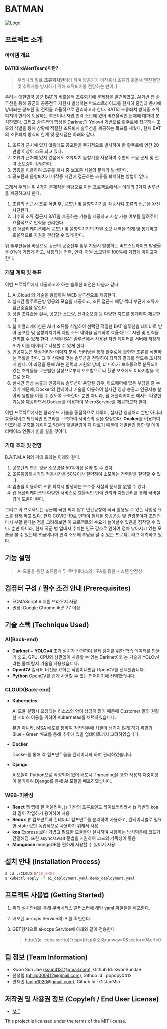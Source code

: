 # BATMAN

![Logo](https://github.com/popopy0412/CLOUD_AI_WEB_BATMAN_BATNAM_2021/blob/master/logo.png?raw=true)



## 프로젝트 소개

### 아이템 개요

#### BAT(BirdAlertTeam)이란?

> 우리나라 말로 **조류퇴치반**이라 하며 항공기가 이착륙시 조류와 충돌해 엔진결함 및 추락사를 방지하기 위해 조류퇴치를 전담하는 반이다.

우리는 대한민국 공군 BAT의 비효율적 조류퇴치에 문제점을 발견하였고, AI기반 웹 솔루션을 통해 공군의 공중전투 지원시 발생하는 버드스트라이크를 현저히 줄임과 동시에 낭비되는 공포탄 및 전력을 효율적으로 관리하고자 한다. BAT의 조류퇴치 방식중 조류퇴치의 한계에 도달하는 부분이나 자원,인력 소모에 있어 비효율적인 문제에 대하여 분석하였다. 그리고 솔루션의 핵심을 Darknet과 Yolov4 기반으로 활주로에 접근하는 조류의 식별을 통해 상황에 적절한 조류퇴치 솔루션을 제공하는 목표를 세웠다. 현재 BAT의 조류퇴치 방식의 한계 및 문제점은 아래와 같다. 

  1. 조류가 근처에 있지 않음에도 공포탄을 주기적으로 발사하여 한 활주로에 연간 20만발 이상이 소모 되고 있다.
  2. 조류가 근처에 있지 않음에도 조류퇴치 음향기를 사용하여 주변의 소음 문제 및 전력 소모량이 상당하다. 
  3. 엽총을 이용하여 조류를 퇴치 중 보호종 사살의 문제가 발생한다. 
  4. 공포탄과 음향퇴치기 미작동 시간에 접근하는 조류를 퇴치하는 방법이 없다. 

그래서 우리는 위 4가지 문제점을 바탕으로 이번 프로젝트에서는 아래의 3가지 솔루션을 제공하고자 한다.

1. 조류의 접근시 조류 식별 후, 공포탄 및 음향퇴치기를 작동시켜 조류의 접근을 완전 차단한다.
2. 다수의 조류 접근시 BAT을 호출하는 기능을 제공하고 사살 가능 여부를 알려주어 효율적으로 인력을 관리한다.
3. 웹 애플리케이션에서 공포탄 및 음향퇴치기의 자원 소모 내역을 집계 및 통계하고 효율적으로 자원을 관리할 수 있게 한다.

위 솔루션들을 바탕으로 공군의 공중전투 임무 지원시 발생하는 버드스트라이크 발생율을 0%에 가깝게 하고, 사용되는 전력, 인력, 자원 소모량을 100%에 가깝게 아끼고자 한다.

### 개발 계획 및 목표

 이번 프로젝트에서 제공하고자 하는 솔루션 비전은 다음과 같다.

  1. AI,Cloud 의 기술을 융합하여 WEB 솔루션으로 제공한다.
  2. 실시간 활주로근방 영공의 모습을 제공하고, 조류 접근시 해당 섹터 부근에 조류가 접근중임을 알린다.
  3. 당일 조류출몰 횟수, 공포탄 소모량, 전력소모량 등 다양한 지표를 통계하여 제공한다.
  4. 웹 어플리케이션은 AI가 조류를 식별하여 선택된 적절한 BAT 솔루션을 데이터로 받아 공포탄 및 음향퇴치기의 자원 소모 내역을 집계하여 효율적으로 자원 및 인력을 관리할 수 있게 한다.
     선택된 BAT 솔루션에서 사용된 자원 데이터를 서버에 저장해 AI가 이를 데이터로 사용할 수 있게 한다.
 5. 인공지능은 영상처리와 이미지 분석, 딥러닝을 통해 활주로에 출현한 조류를 식별하는 역할을 한다. 그 후 상황에 맞는 솔루션을 전달하여 최적의 결과를 얻도록 조치하게 한다. 이 과정을 통해 AI는 인력과 자원의 낭비, 더 나아가 보호종으로 분류되어있는 조류들을 무분별한 살상으로부터 보호함으로써 환경 보호에도 이바지함을 목표로 둔다.
 6. 실시간 영상 송출과 인공지능 솔루션이 융합될 경우, 하드웨어에 많은 부담을 줄 수 있기 때문에, Docker의 컨테이너 기술을 이용하여 실시간 영상 송출과 인공지능 분야의 융합을 이룰 수 있도록 구축한다. 뿐만 아니라, 웹 애플리케이션 에서도 다양한 기능을 제공하면서 Docker를 이용하여 MicroService를 제공하고자 한다.

이번 프로젝트에서는 클라우드 기술을 중점적으로 다루어, 실시간 영상처리 뿐만 아니라 효율적이고 체계적인 인프라를 구축하여 서비스의 질을 향상한다. **Docker**를 이용하여 인프라를 구축할 계획이고 팀원의 개발환경이 다 다르기 때문에 개발환경 통합 및 데이터베이스 연동에 힘을 실을 것이다.

### 기대 효과 및 전망

 B.A.T.M.A.N의 기대 효과는 아래와 같다. 

  1. 공포탄의 연간 평균 소모량을 50%이상 절약 할 수 있다.
  2. 조류음향퇴치기의 작동시간을 50%이상 절약하여 소모하는 전력량을 절약할 수 있다. 
  3. 엽총을 이용하여 조류 퇴치시 발생하는 보호종 사살의 문제를 없앨 수 있다. 
  4. 웹 애플리케이션의 다양한 서비스로 효율적인 인력 관리와 자원관리를 통해 국비절감에 도움이 된다.

그리고 이 프로젝트는 공군에 국한 되지 않고 민간공항에 적극 활용될 수 있는 사업성 요소를 잠재 하고 있다. 현재 COVID-19로 인하여 침체된 항공운송 및 관광분야가 조만간 다시 부활 한다는 점을 고려해보면 이 프로젝트의 수요가 늘어날수 있음을 짐작할 수 있다. 뿐만 아니라, 현재 국군 병 입대자 수치는 인구 감소로 인하여 점차 낮아지고 있는 모습을 볼 수 있는데 조금이나마 인력 소모에 부담을 덜 수 있는 프로젝트라고 예측하고 있다.

## 기능 설명

> AI 모듈을 통한 조류탐지 및 쿠버네티스의 HPA를 통한 시스템 안전성 
>
> 

## 컴퓨터 구성 / 필수 조건 안내 (Prerequisites)

* ECMAScript 6 지원 브라우저 사용
* 권장: Google Chrome 버젼 77 이상

## 기술 스택 (Technique Used)

### AI(Back-end)

 - **Darknet + YOLOv4**
   초기 설치가 간편하며 물체 탐지를 위한 학습 데이터를 만들기 쉽고, GPU, CPU와 상관없이 사용할 수 있는 Darknet이라는 기술과 YOLOv4라는 물체 탐지 기술을 사용했습니다.
- **OpenCV**
  컴퓨터 비전을 요하는 작업이니만큼 OpenCV를 선택했습니다.
- **Python**
  OpenCV를 쉽게 사용할 수 있는 언어이기에 선택했습니다.

### CLOUD(Back-end)

 - **Kubernetes** 

    AI 모듈 실행시 요청되는 리소스의 양이 상당히 많기 때문에 Customer 들의 원활한 서비스 이용을 위하여 Kubernetes를 채택하였습니다.

   뿐만 아니라, MSA 배포를 통하여 작전임무에 차질이 생기지 않게 하기 위함과 Blue - Green 배포를 통해 추후에 있을 업데이트까지 고려하였습니다.

 - **Docker**

   Docker를 통해 각 컴포넌트들을 컨테이너화 하여 관리하였습니다.

 - **Django**

   AI모듈이 Python으로 작성되어 있어 배포시 Threading을 통한 사용자 다중이용이 불가하여 Django를 통해 AI 모듈을 배포하였습니다.

### WEB-미완성
- **React** 
웹 앱에 잘 어울리며, js 기반의 프론트엔드 라이브러리라서 js 기반의 koa 와 같이 작업하기 용이하여 사용
- **Redux**
뷰 컴포넌트와 컨테이너 컴포넌트를 분리하여 사용하고, 컨테이너별로 필요한 state 값만 독립적으로 사용하기 위해서 사용
- **koa** 
Express 보다 가볍고 필요한 모듈들만 설치하여 사용하는 방식덕분에 코드가 간결해짐. 또한 async/await 문법을 지원하여 코드의 가독성이 좋음
- **Mongoose**
mongoDB를 편하게 사용할 수 있어서 사용.


## 설치 안내 (Installation Process)

```bash
$ cd ./CLOUD[BACK_END]
$ kubectl apply -f ai_deployment.yaml,demo_deployment.yaml

```

## 프로젝트 사용법 (Getting Started)

1. 위의 설치안내를 통해 쿠버네티스 클러스터에 해당 yaml 파일들을 배포한다.

2. 배포된 ai-ccps Service의 IP 를 확인한다.

3. GET형식으로 ai-ccps Service에 아래와 같이 전송한다

   > http://(ai-ccps svc ip)?rtsp=(rtsp주소)&runway=0&sector=0&url=0 

## 팀 정보 (Team Information)

- Kwon Sun Jae (ksun4131@gmail.com), Github Id: KwonSunJae
- 천성필 (philip000412@gmail.com), Github Id : popopy0412
- 안재민 (anjm1020@gmail.com), Github Id : GitJaeMin

## 저작권 및 사용권 정보 (Copyleft / End User License)

 * [MIT](https://github.com/osam2020-WEB/Sample-ProjectName-TeamName/blob/master/license.md)

This project is licensed under the terms of the MIT license.

